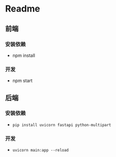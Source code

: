 # Readme

## 前端

### 安装依赖

- npm install

### 开发

- npm start

## 后端

### 安装依赖

- `pip install uvicorn fastapi python-multipart`

### 开发

- `uvicorn main:app --reload`
